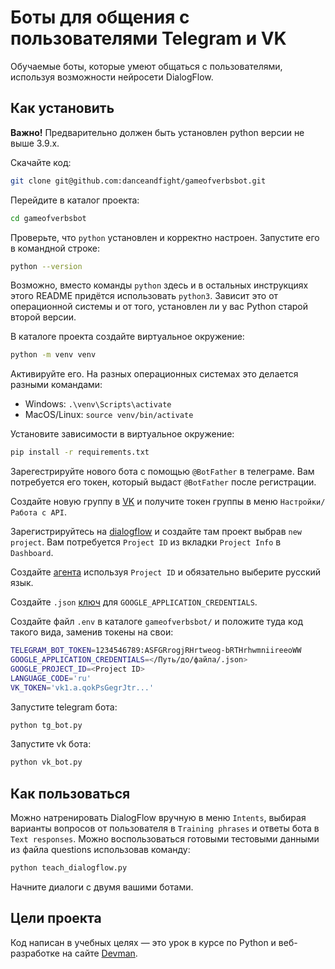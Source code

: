 # Боты для общения с пользователями Telegram и VK

Обучаемые боты, которые умеют общаться с пользователями, используя возможности нейросети DialogFlow.

## Как установить

**Важно!** Предварительно должен быть установлен python версии не выше 3.9.x.

Скачайте код:
```sh
git clone git@github.com:danceandfight/gameofverbsbot.git
```

Перейдите в каталог проекта:
```sh
cd gameofverbsbot
```
Проверьте, что `python` установлен и корректно настроен. Запустите его в командной строке:
```sh
python --version
```

Возможно, вместо команды `python` здесь и в остальных инструкциях этого README придётся использовать `python3`. Зависит это от операционной системы и от того, установлен ли у вас Python старой второй версии. 

В каталоге проекта создайте виртуальное окружение:
```sh
python -m venv venv
```
Активируйте его. На разных операционных системах это делается разными командами:

- Windows: `.\venv\Scripts\activate`
- MacOS/Linux: `source venv/bin/activate`

Установите зависимости в виртуальное окружение:
```sh
pip install -r requirements.txt
```

Зарегестрируйте нового бота с помощью `@BotFather` в телеграме. Вам потребуется его токен, который выдаст `@BotFather` после регистрации.

Создайте новую группу в [VK](vk.com) и получите токен группы в меню `Настройки/Работа с API`.

Зарегистрируйтесь на [dialogflow](https://dialogflow.cloud.google.com/#/login) и создайте там проект выбрав `new project`. Вам потребуется `Project ID` из вкладки `Project Info` в `Dashboard`.

Создайте [агента](https://cloud.google.com/dialogflow/docs/quick/build-agent) используя `Project ID` и обязательно выберите русский язык.

Создайте `.json` [ключ](https://cloud.google.com/docs/authentication/getting-started) для `GOOGLE_APPLICATION_CREDENTIALS`.

Создайте файл `.env` в каталоге `gameofverbsbot/` и положите туда код такого вида, заменив токены на свои:
```sh
TELEGRAM_BOT_TOKEN=1234546789:ASFGRrogjRHrtweog-bRTHrhwmniireeoWW
GOOGLE_APPLICATION_CREDENTIALS=</Путь/до/файла/.json>
GOOGLE_PROJECT_ID=<Project ID>
LANGUAGE_CODE='ru'
VK_TOKEN='vk1.a.qokPsGegrJtr...'
```

Запустите telegram бота:

```sh
python tg_bot.py
```
Запустите vk бота:

```sh
python vk_bot.py
```

## Как пользоваться

Можно натренировать DialogFlow вручную в меню `Intents`, выбирая варианты вопросов от пользователя в `Training phrases` и ответы бота в `Text responses`.
Можно воспользоваться готовыми тестовыми данными из файла questions использовав команду:
```sh
python teach_dialogflow.py
```

Начните диалоги с двумя вашими ботами.

## Цели проекта

Код написан в учебных целях — это урок в курсе по Python и веб-разработке на сайте [Devman](https://dvmn.org).